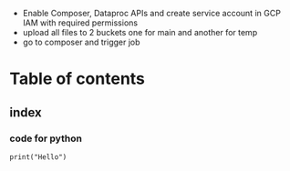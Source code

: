 - Enable Composer, Dataproc APIs and create service account in GCP IAM with required permissions
- upload all files to 2 buckets one for main and another for temp
- go to composer and trigger job

# Table of contents
## index
### code for python
```
print("Hello")
```